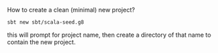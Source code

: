 How to create a clean (minimal) new project?

```
sbt new sbt/scala-seed.g8
```

this will prompt for project name, then create a directory of that name to contain the new project.


